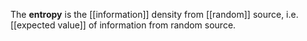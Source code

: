 
The **entropy** is the [[information]] density from [[random]] source, i.e. [[expected value]] of information from random source.

